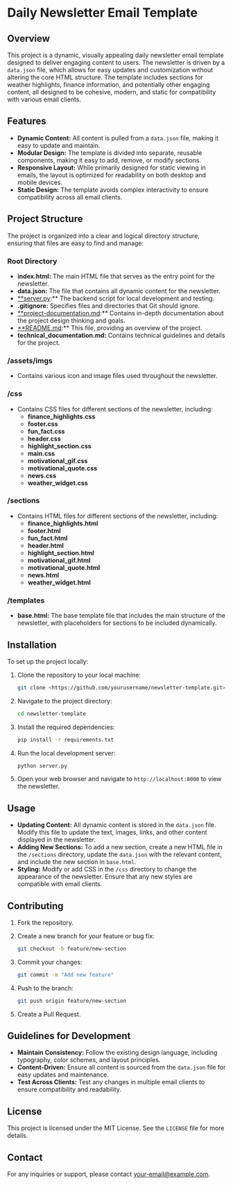 # Daily Newsletter Email Template

## Overview

This project is a dynamic, visually appealing daily newsletter email template designed to deliver engaging content to users. The newsletter is driven by a `data.json` file, which allows for easy updates and customization without altering the core HTML structure. The template includes sections for weather highlights, finance information, and potentially other engaging content, all designed to be cohesive, modern, and static for compatibility with various email clients.

## Features

- **Dynamic Content:** All content is pulled from a `data.json` file, making it easy to update and maintain.
- **Modular Design:** The template is divided into separate, reusable components, making it easy to add, remove, or modify sections.
- **Responsive Layout:** While primarily designed for static viewing in emails, the layout is optimized for readability on both desktop and mobile devices.
- **Static Design:** The template avoids complex interactivity to ensure compatibility across all email clients.

## Project Structure

The project is organized into a clear and logical directory structure, ensuring that files are easy to find and manage:

### Root Directory

- **index.html:** The main HTML file that serves as the entry point for the newsletter.
- **data.json:** The file that contains all dynamic content for the newsletter.
- [**server.py](http://server.py/):** The backend script for local development and testing.
- **.gitignore:** Specifies files and directories that Git should ignore.
- [**project-documentation.md](http://project-documentation.md/):** Contains in-depth documentation about the project design thinking and goals.
- [**README.md](http://readme.md/):** This file, providing an overview of the project.
- **technical_documentation.md:** Contains technical guidelines and details for the project.

### /assets/imgs

- Contains various icon and image files used throughout the newsletter.

### /css

- Contains CSS files for different sections of the newsletter, including:
    - **finance_highlights.css**
    - **footer.css**
    - **fun_fact.css**
    - **header.css**
    - **highlight_section.css**
    - **main.css**
    - **motivational_gif.css**
    - **motivational_quote.css**
    - **news.css**
    - **weather_widget.css**

### /sections

- Contains HTML files for different sections of the newsletter, including:
    - **finance_highlights.html**
    - **footer.html**
    - **fun_fact.html**
    - **header.html**
    - **highlight_section.html**
    - **motivational_gif.html**
    - **motivational_quote.html**
    - **news.html**
    - **weather_widget.html**

### /templates

- **base.html:** The base template file that includes the main structure of the newsletter, with placeholders for sections to be included dynamically.

## Installation

To set up the project locally:

1. Clone the repository to your local machine:
    
    ```bash
    git clone <https://github.com/yourusername/newsletter-template.git>
    
    ```
    
2. Navigate to the project directory:
    
    ```bash
    cd newsletter-template
    
    ```
    
3. Install the required dependencies:
    
    ```bash
    pip install -r requirements.txt
    
    ```
    
4. Run the local development server:
    
    ```bash
    python server.py
    
    ```
    
5. Open your web browser and navigate to `http://localhost:8000` to view the newsletter.

## Usage

- **Updating Content:** All dynamic content is stored in the `data.json` file. Modify this file to update the text, images, links, and other content displayed in the newsletter.
- **Adding New Sections:** To add a new section, create a new HTML file in the `/sections` directory, update the `data.json` with the relevant content, and include the new section in `base.html`.
- **Styling:** Modify or add CSS in the `/css` directory to change the appearance of the newsletter. Ensure that any new styles are compatible with email clients.

## Contributing

1. Fork the repository.
2. Create a new branch for your feature or bug fix:
    
    ```bash
    git checkout -b feature/new-section
    
    ```
    
3. Commit your changes:
    
    ```bash
    git commit -m "Add new feature"
    
    ```
    
4. Push to the branch:
    
    ```bash
    git push origin feature/new-section
    
    ```
    
5. Create a Pull Request.

## Guidelines for Development

- **Maintain Consistency:** Follow the existing design language, including typography, color schemes, and layout principles.
- **Content-Driven:** Ensure all content is sourced from the `data.json` file for easy updates and maintenance.
- **Test Across Clients:** Test any changes in multiple email clients to ensure compatibility and readability.

## License

This project is licensed under the MIT License. See the `LICENSE` file for more details.

## Contact

For any inquiries or support, please contact [your-email@example.com](mailto:your-email@example.com).